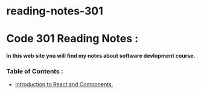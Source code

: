 # reading-notes-301

# Code 301 Reading Notes :
#### **In this web site you will find my notes about software devlopment course.** 


### Table of Contents : 

* [Introduction to React and Components.](https://mohammadsilwadi.github.io/reading-note-301/read01)


